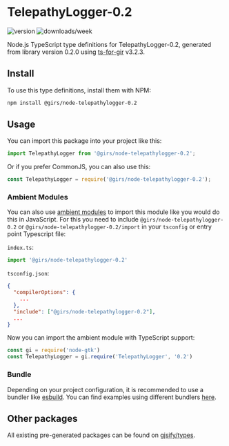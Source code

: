 
# TelepathyLogger-0.2

![version](https://img.shields.io/npm/v/@girs/node-telepathylogger-0.2)
![downloads/week](https://img.shields.io/npm/dw/@girs/node-telepathylogger-0.2)


Node.js TypeScript type definitions for TelepathyLogger-0.2, generated from library version 0.2.0 using [ts-for-gir](https://github.com/gjsify/ts-for-gir) v3.2.3.


## Install

To use this type definitions, install them with NPM:
```bash
npm install @girs/node-telepathylogger-0.2
```

## Usage

You can import this package into your project like this:
```ts
import TelepathyLogger from '@girs/node-telepathylogger-0.2';
```

Or if you prefer CommonJS, you can also use this:
```ts
const TelepathyLogger = require('@girs/node-telepathylogger-0.2');
```

### Ambient Modules

You can also use [ambient modules](https://github.com/gjsify/ts-for-gir/tree/main/packages/cli#ambient-modules) to import this module like you would do this in JavaScript.
For this you need to include `@girs/node-telepathylogger-0.2` or `@girs/node-telepathylogger-0.2/import` in your `tsconfig` or entry point Typescript file:

`index.ts`:
```ts
import '@girs/node-telepathylogger-0.2'
```

`tsconfig.json`:
```json
{
  "compilerOptions": {
    ...
  },
  "include": ["@girs/node-telepathylogger-0.2"],
  ...
}
```

Now you can import the ambient module with TypeScript support: 

```ts
const gi = require('node-gtk')
const TelepathyLogger = gi.require('TelepathyLogger', '0.2')
```


### Bundle

Depending on your project configuration, it is recommended to use a bundler like [esbuild](https://esbuild.github.io/). You can find examples using different bundlers [here](https://github.com/gjsify/ts-for-gir/tree/main/examples).

## Other packages

All existing pre-generated packages can be found on [gjsify/types](https://github.com/gjsify/types).

